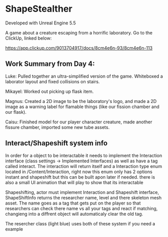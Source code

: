 # ShapeStealther

Developed with Unreal Engine 5.5

A game about a creature escaping from a horrific laboratory. Go to the ClickUp, linked below:

https://app.clickup.com/9013704917/docs/8cm4e6n-93/8cm4e6n-113

## Work Summary from Day 4:

Luke: Pulled together an ultra-simplified version of the game. Whiteboxed a laborator layout and fixed collisions on stairs.

Mikayel: Worked out picking up flask item.

Magnus: Created a 2D image to be the laboratory's logo, and made a 2D image as a warning label for flamable things (like our fission chamber and our flask).

Caisu: Finished model for our player character creature, made another fissure chamber, imported some new tube assets.

## Interact/Shapeshift system info

In order for a object to be interactable it needs to implement the Interaction interface (class settings -> ﻿Implemented Interfaces) as well as have a tag called interact.  The interaction will return itself and a Interaction type enum located in /Content/Interaction, right now this enum only has 2 options instant and shapeshift but this can be built apon later if needed. there is also a small UI animation that will play to show that its interactable

Shapeshifting, actor must implement Interaction and Shapeshift interface, ShapeShiftInfo returns the researcher name, level and there skeleton mesh asset.  The name goes as a tag that gets put on the player so that researchers can check there name vs all your tags and react if matching, changieng into a diffrent object will automaticaly clear the old tag.  

The resercher class (light blue) uses both of these system if you need a example
